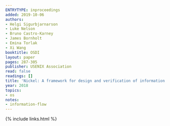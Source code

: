 ```yaml
---
ENTRYTYPE: inproceedings
added: 2019-10-06
authors:
- Helgi Sigurbjarnarson
- Luke Nelson
- Bruno Castro-Karney
- James Bornholt
- Emina Torlak
- Xi Wang
booktitle: OSDI
layout: paper
pages: 287-305
publisher: USENIX Association
read: false
readings: []
title: 'Nickel: A framework for design and verification of information flow control systems'
year: 2018
topics:
- os
notes:
- information-flow
---
```


{% include links.html %}
